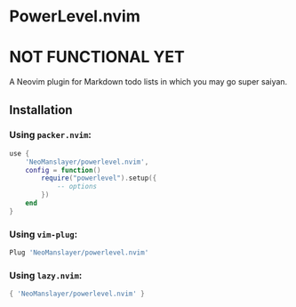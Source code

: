 # PowerLevel.nvim

# NOT FUNCTIONAL YET

A Neovim plugin for Markdown todo lists in which you may go super saiyan.

## Installation

### Using `packer.nvim`:

```lua
use {
    'NeoManslayer/powerlevel.nvim',
    config = function()
        require("powerlevel").setup({
            -- options
        })
    end
}
```

### Using `vim-plug`:

```lua
Plug 'NeoManslayer/powerlevel.nvim'
```

### Using `lazy.nvim`:

```lua
{ 'NeoManslayer/powerlevel.nvim' }
```
